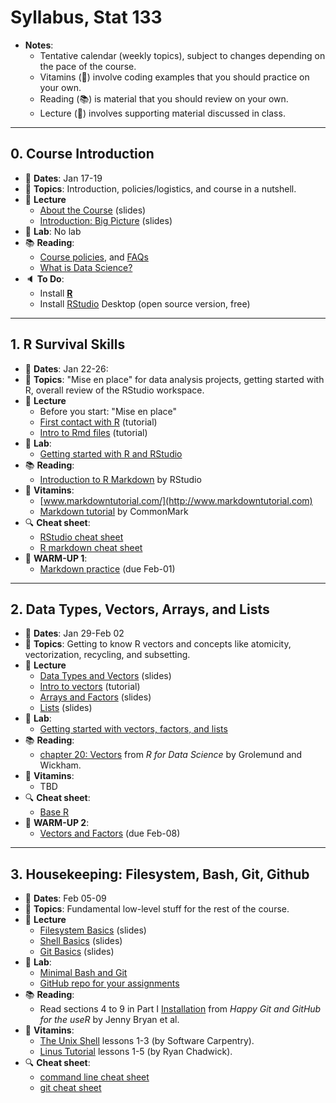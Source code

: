 # Syllabus, Stat 133

- __Notes__:
    + Tentative calendar (weekly topics), subject to changes depending on 
    the pace of the course.
    + Vitamins (:pill:) involve coding examples that you should practice on your own.
    + Reading (:books:) is material that you should review on your own.
    + Lecture (:book:) involves supporting material discussed in class.


-----


## 0. Course Introduction

- :calendar: __Dates__: Jan 17-19
- :pushpin: __Topics__: Introduction, policies/logistics, and course in a nutshell.
- :book: __Lecture__
    + [About the Course](../slides/00-about-course.pdf) (slides)
    + [Introduction: Big Picture](../slides/01-big-picture.pdf) (slides)
- :microscope: __Lab__: No lab
- :books: __Reading__:
    + [Course policies](policies.md), and [FAQs](faqs.md)
    + [What is Data Science?](../papers/what-is-data-science.pdf)
- :speaker: __To Do__: 
    + Install [__R__](https://cran.cnr.berkeley.edu/) 
    + Install [RStudio](https://www.rstudio.com/products/rstudio/download/#download) Desktop (open source version, free)


-----


## 1. R Survival Skills

- :calendar: __Dates__: Jan 22-26:
- :pushpin: __Topics__: "Mise en place" for data analysis projects, getting started with R, overall review of the RStudio workspace.
- :book: __Lecture__
    + Before you start: "Mise en place"
    + [First contact with R](../tutorials/01-intro-to-R.md) (tutorial)
    + [Intro to Rmd files](../tutorials/02-intro-to-Rmd-files.md) (tutorial)
- :microscope: __Lab__:
    + [Getting started with R and RStudio](../labs/lab01-R-basics.md)
- :books: __Reading__:
    + [Introduction to R Markdown](http://rmarkdown.rstudio.com/lesson-1.html) by RStudio
- :pill: __Vitamins__:
    + [www.markdowntutorial.com/](http://www.markdowntutorial.com)
    + [Markdown tutorial](http://commonmark.org/help/tutorial) by CommonMark
- :mag: __Cheat sheet__: 
    + [RStudio cheat sheet](../cheatsheets/rstudio-IDE-cheatsheet.pdf)
    + [R markdown cheat sheet](../cheatsheets/rmarkdown-cheatsheet-2.0.pdf)
- :large_blue_circle: __WARM-UP 1__:
    + [Markdown practice](../hws/up01-markdown.md) (due Feb-01)


-----


## 2. Data Types, Vectors, Arrays, and Lists

- :calendar: __Dates__: Jan 29-Feb 02
- :pushpin: __Topics__: Getting to know R vectors and concepts like atomicity, vectorization, recycling, and subsetting.
- :book: __Lecture__
    + [Data Types and Vectors](https://docs.google.com/presentation/d/e/2PACX-1vTyI7ymGK8e8G-lXUkYHx7vSfN1bQN39k6MoQwOx0npaoVYyLUixFuQNmt32sr-G2sjtgtnr3mGcOYp/pub?start=false&loop=false&delayms=3000) (slides)
    + [Intro to vectors](../tutorials/03-intro-to-vectors.md) (tutorial)
    + [Arrays and Factors](../slides/04-arrays-factors.pdf) (slides)
    + [Lists](../slides/05-lists.pdf) (slides)
- :microscope: __Lab__:
    + [Getting started with vectors, factors, and lists](../labs/lab02-vector-basics.md)
- :books: __Reading__:
    + [chapter 20: Vectors](http://r4ds.had.co.nz/vectors.html) from _R for Data Science_ by Grolemund and Wickham.
- :pill: __Vitamins__:
    + TBD
- :mag: __Cheat sheet__: 
    + [Base R](../cheatsheets/base-r-cheatsheet.pdf)
- :large_blue_circle: __WARM-UP 2__:
    + [Vectors and Factors](../hws/up02-vector-basics.md) (due Feb-08)


-----


## 3. Housekeeping: Filesystem, Bash, Git, Github

- :calendar: __Dates__: Feb 05-09
- :pushpin: __Topics__: Fundamental low-level stuff for the rest of the course.
- :book: __Lecture__
    + [Filesystem Basics](../slides/06-filesystem-basics.pdf) (slides)
    + [Shell Basics](../slides/07-shell-basics.pdf) (slides)
    + [Git Basics](../slides/08-git-basics.pdf) (slides)
- :microscope: __Lab__:
    + [Minimal Bash and Git](../labs/lab03-minimal-bash-git.md)
    + [GitHub repo for your assignments](../labs/lab03-hws-repository.md)
- :books: __Reading__:
    + Read sections 4 to 9 in Part I [Installation](http://happygitwithr.com/installation-pain.html) from _Happy Git and GitHub for the useR_ by Jenny Bryan et al.
- :pill: __Vitamins__:
    + [The Unix Shell](http://swcarpentry.github.io/shell-novice/) lessons 1-3 (by Software Carpentry).
    + [Linus Tutorial](https://ryanstutorials.net/linuxtutorial/) lessons 1-5 (by Ryan Chadwick).
- :mag: __Cheat sheet__:
    + [command line cheat sheet](../cheatsheets/command-line-cheatsheet.pdf)
    + [git cheat sheet](../cheatsheets/git-cheatsheet.pdf)

